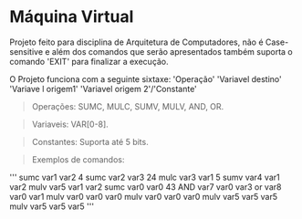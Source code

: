 # Máquina Virtual

Projeto feito para disciplina de Arquitetura de Computadores, não é Case-sensitive e além dos comandos que serão apresentados também suporta o comando 'EXIT' para finalizar a execução.

O Projeto funciona com a seguinte sixtaxe:
'Operação' 'Variavel destino' 'Variave l origem1' 'Variavel origem 2'/'Constante'

>Operações: SUMC, MULC, SUMV, MULV, AND, OR.

>Variaveis: VAR[0-8].

>Constantes: Suporta até 5 bits. 

>Exemplos de comandos:

'''
sumc var1 var2 4
sumc var2 var3 24
mulc var3 var1 5
sumv var4 var1 var2
mulv var5 var1 var2
sumc var0 var0 43
AND var7 var0 var3
or var8 var0 var1 
mulv var0 var0 var0 
mulv var0 var0 var0
mulv var5 var5 var5 
mulv var5 var5 var5
'''
